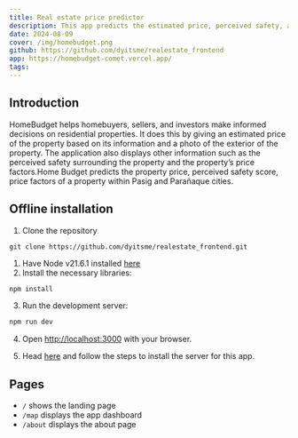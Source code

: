 ```yaml
---
title: Real estate price predictor
description: This app predicts the estimated price, perceived safety, and price factors of a property within Pasig and Parañaque cities.
date: 2024-08-09
cover: /img/homebudget.png
github: https://github.com/dyitsme/realestate_frontend
app: https://homebudget-comet.vercel.app/
tags:
---
```


## Introduction 
HomeBudget helps homebuyers, sellers, and investors make informed decisions on residential properties. It does this by giving an estimated price of the property based on its information and a photo of the exterior of the property. The application also displays other information such as the perceived safety surrounding the property and the property’s price factors.Home Budget predicts the property price, perceived safety score, price factors of a property within Pasig and Parañaque cities.


## Offline installation
1. Clone the repository
```
git clone https://github.com/dyitsme/realestate_frontend.git
```
1. Have Node v21.6.1 installed [here](https://nodejs.org/en) 
2. Install the necessary libraries:

```bash
npm install
```
3. Run the development server:

```bash
npm run dev
```

4. Open [http://localhost:3000](http://localhost:3000) with your browser.

5. Head [here](https://github.com/dyitsme/realestate_backend) and follow the steps to install the server for this app.

## Pages
- `/` shows the landing page
- `/map` displays the app dashboard
- `/about` displays the about page